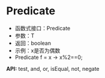 # Predicate

 * 函数式接口：Predicate<T>
 * 参数：T
 * 返回：boolean
 * 示例：x是否为偶数
 * Predicate<Integer> f = x -> x%2==0;
 
 
 **API:**
 test, and, or, isEqual, not, negate